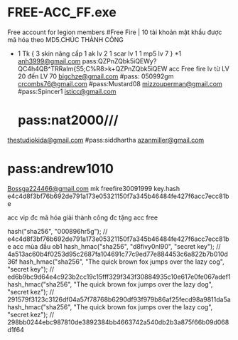 # FREE-ACC_FF.exe
Free account for legion members #Free Fire | 10 tài khoản mật khẩu được mã hóa theo MD5.CHÚC THÀNH CÔNG


* 1 Tk { 3 skin nâng cấp 
1 ak lv 2
1 scar lv 1 
1 mp5 lv 7
}
 *1 anh3999@gmail.com
pass:QZPnZQbk5iQEWy?QC4h4QB^TRRaIm{S5;C%R8>k+QZPnZQbk5iQEW
acc Free fire lv  từ  LV 20 đến LV  70 
bigchze@gmail.com 
	#pass: 050992gm
crcombs76@gmail.com
	#pass:Mustard08
mizzouperman@gmail.com 
	#pass:Spincer1
isticc@gmail.com 
	# pass:nat2000///
thestudiokida@gmail.com 
	#pass:siddhartha
azanmiller@gmail.com	
 # pass:andrew1010
 Bossga224466@gmail.com
 mk freefire30091999
 key.hash
 e4c4d8f3bf76b692de791a173e05321150f7a345b46484fe427f6acc7ecc81be


acc vip đc mã hóa
giải thành công đc 
tặng acc free

hash("sha256", "000896hr5g"); // e4c4d8f3bf76b692de791a173e05321150f7a345b46484fe427f6acc7ecc81be 
acc mùa đầu ob1
hash_hmac("sha256", "d8fivy0nl90", "secret key"); // 4a513ac60b4f0253d95c2687fa104691c77c9ed77e884453c6a822b7b010d36f  hash_hmac("sha256", "The quick brown fox jumps over the lazy cog", "secret key"); // ed6b9bc9d64e4c923b2cc19c15fff329f343f30884935c10e617e0fe067adef1  hash_hmac("sha256", "The quick brown fox jumps over the lazy dog", "secret kez"); // 291579f3123c3126df04a57f78768b6290df93f979b86af25fecd98a9811da5a  hash_hmac("sha256", "The quick brown fox jumps over the lazy cog", "secret kez"); // 298bb0244ebc987810de3892384bb4663742a540db2b3a875f66b09d068d1f64 
